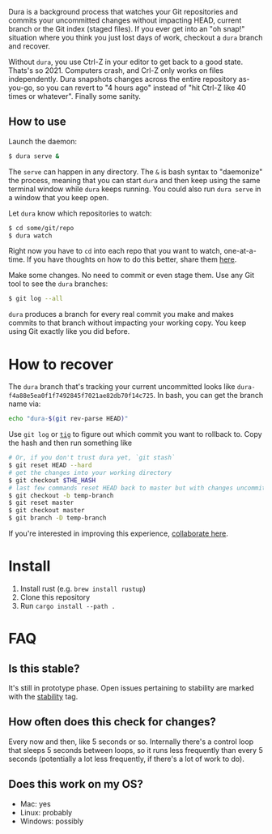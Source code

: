 Dura is a background process that watches your Git repositories and commits your uncommitted changes without impacting HEAD, current branch
or the Git index (staged files). If you ever get into an "oh snap!" situation where you think you just lost days of work, checkout a `dura` 
branch and recover. 

Without `dura`, you use Ctrl-Z in your editor to get back to a good state. Thats's so 2021. Computers crash, and Crl-Z only works on files 
independently. Dura snapshots changes across the entire repository as-you-go, so you can revert to "4 hours ago" instead of "hit Ctrl-Z 
like 40 times or whatever". Finally some sanity.

## How to use
Launch the daemon:

```bash
$ dura serve &
```

The `serve` can happen in any directory. The `&` is bash syntax to "daemonize" the process, meaning that you can start `dura` and then 
keep using the same terminal window while `dura` keeps running. You could also run `dura serve` in a window that you keep open.

Let `dura` know which repositories to watch: 

```bash
$ cd some/git/repo
$ dura watch
```

Right now you have to `cd` into each repo that you want to watch, one-at-a-time. If you have thoughts on how to do this better, share them [here](https://github.com/tkellogg/dura/issues/3).

Make some changes. No need to commit or even stage them. Use any Git tool to see the `dura` branches:

```bash
$ git log --all
```

`dura` produces a branch for every real commit you make and makes commits to that branch without impacting your working copy. You
keep using Git exactly like you did before.

# How to recover

The `dura` branch that's tracking your current uncommitted looks like `dura-f4a88e5ea0f1f7492845f7021ae82db70f14c725`. In bash, you can get the
branch name via:

```bash
echo "dura-$(git rev-parse HEAD)"
```

Use `git log` or [`tig`](http://jonas.github.io/tig/) to figure out which commit you want to rollback to. Copy the hash and then run something like

```bash
# Or, if you don't trust dura yet, `git stash`
$ git reset HEAD --hard
# get the changes into your working directory
$ git checkout $THE_HASH
# last few commands reset HEAD back to master but with changes uncommitted
$ git checkout -b temp-branch
$ git reset master
$ git checkout master
$ git branch -D temp-branch
```

If you're interested in improving this experience, [collaborate here](https://github.com/tkellogg/dura/issues/4).

# Install

1. Install rust (e.g. `brew install rustup`)
2. Clone this repository 
3. Run `cargo install --path .`


# FAQ
## Is this stable?
It's still in prototype phase. Open issues pertaining to stability are marked with the 
[stability](https://github.com/tkellogg/dura/issues?q=is%3Aopen+is%3Aissue+label%3Astability) tag. 

## How often does this check for changes?
Every now and then, like 5 seconds or so. Internally there's a control loop that sleeps 5 seconds between loops, so it runs less frequently than
every 5 seconds (potentially a lot less frequently, if there's a lot of work to do).

## Does this work on my OS?
* Mac: yes
* Linux: probably
* Windows: possibly


